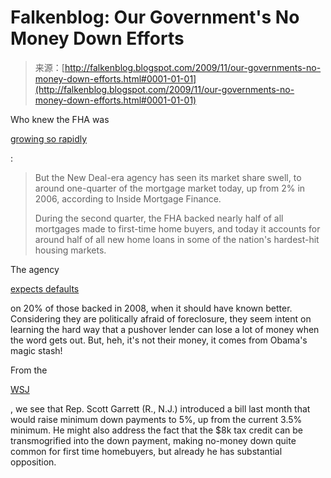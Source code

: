 <!--yml
category: 未分类
date: 2024-05-12 21:43:27
-->

# Falkenblog: Our Government's No Money Down Efforts

> 来源：[http://falkenblog.blogspot.com/2009/11/our-governments-no-money-down-efforts.html#0001-01-01](http://falkenblog.blogspot.com/2009/11/our-governments-no-money-down-efforts.html#0001-01-01)

Who knew the FHA was

[growing so rapidly](http://online.wsj.com/article/SB125805015607445691.html)

:

> But the New Deal-era agency has seen its market share swell, to around one-quarter of the mortgage market today, up from 2% in 2006, according to Inside Mortgage Finance.
> 
> During the second quarter, the FHA backed nearly half of all mortgages made to first-time home buyers, and today it accounts for around half of all new home loans in some of the nation's hardest-hit housing markets.

The agency

[expects defaults](http://online.wsj.com/article/SB125729000674726513.html)

on 20% of those backed in 2008, when it should have known better. Considering they are politically afraid of foreclosure, they seem intent on learning the hard way that a pushover lender can lose a lot of money when the word gets out. But, heh, it's not their money, it comes from Obama's magic stash!

From the

[WSJ](http://blogs.wsj.com/developments/2009/11/12/fha-report-could-spark-political-battle-over-housing/)

, we see that Rep. Scott Garrett (R., N.J.) introduced a bill last month that would raise minimum down payments to 5%, up from the current 3.5% minimum. He might also address the fact that the $8k tax credit can be transmogrified into the down payment, making no-money down quite common for first time homebuyers, but already he has substantial opposition.